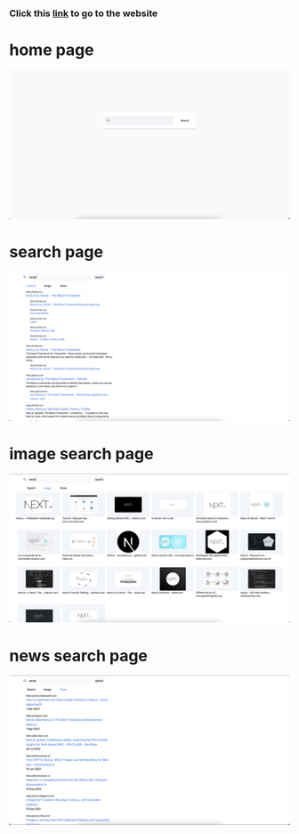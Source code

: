 ### Click this <a href='https://pasarnowtest.web.app/'>link</a> to go to the website

# home page
<img src='homepage.png'/>

# search page
<img src='searchpage.png'/>

# image search page
<img src='imagesearch.png'/>

# news search page
<img src='newssearch.png'/>


